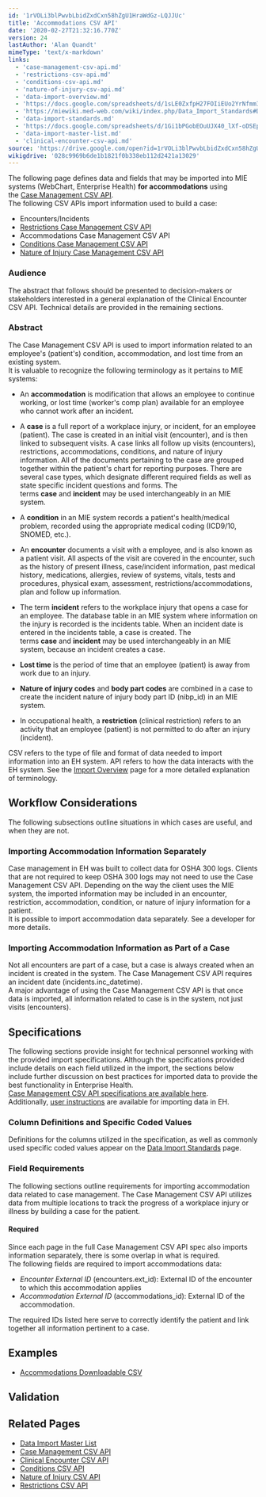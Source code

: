 ```yaml
---
id: '1rVOLi3blPwvbLbidZxdCxn58hZgU1HraWdGz-LQJJUc'
title: 'Accommodations CSV API'
date: '2020-02-27T21:32:16.770Z'
version: 24
lastAuthor: 'Alan Quandt'
mimeType: 'text/x-markdown'
links:
  - 'case-management-csv-api.md'
  - 'restrictions-csv-api.md'
  - 'conditions-csv-api.md'
  - 'nature-of-injury-csv-api.md'
  - 'data-import-overview.md'
  - 'https://docs.google.com/spreadsheets/d/1sLE0ZxfpH27FOIiEUo2YrNfmmI7L-6MWS1aTJu7sVHM/edit#gid=219553741%7CThe'
  - 'https://miewiki.med-web.com/wiki/index.php/Data_Import_Standards#Data_Import_User_Instructions'
  - 'data-import-standards.md'
  - 'https://docs.google.com/spreadsheets/d/1Gi1bPGobEOuUJX40_lXf-oDSEpriLBUXyeJACUy7DaQ/pub?gid=1481656376&single=true&output=csv'
  - 'data-import-master-list.md'
  - 'clinical-encounter-csv-api.md'
source: 'https://drive.google.com/open?id=1rVOLi3blPwvbLbidZxdCxn58hZgU1HraWdGz-LQJJUc'
wikigdrive: '028c9969b6de1b1821f0b338eb112d2421a13029'
---
```

The following page defines data and fields that may be imported into MIE systems (WebChart, Enterprise Health) **for accommodations** using the [Case Management CSV API](case-management-csv-api.md).  
The following CSV APIs import information used to build a case:

* Encounters/Incidents
* [Restrictions Case Management CSV API](restrictions-csv-api.md)
* Accommodations Case Management CSV API
* [Conditions Case Management CSV API](conditions-csv-api.md)
* [Nature of Injury Case Management CSV API](nature-of-injury-csv-api.md)



### Audience

The abstract that follows should be presented to decision-makers or stakeholders interested in a general explanation of the Clinical Encounter CSV API. Technical details are provided in the remaining sections.


### Abstract

The Case Management CSV API is used to import information related to an employee's (patient's) condition, accommodation, and lost time from an existing system.  
It is valuable to recognize the following terminology as it pertains to MIE systems:

* An <strong>accommodation</strong> is modification that allows an employee to continue working, or lost time (worker's comp plan) available for an employee who cannot work after an incident.

* A <strong>case</strong> is a full report of a workplace injury, or incident, for an employee (patient). The case is created in an initial visit (encounter), and is then linked to subsequent visits. A case links all follow up visits (encounters), restrictions, accommodations, conditions, and nature of injury information. All of the documents pertaining to the case are grouped together within the patient's chart for reporting purposes. There are several case types, which designate different required fields as well as state specific incident questions and forms. The terms <strong>case</strong> and <strong>incident</strong> may be used interchangeably in an MIE system.

* A <strong>condition</strong> in an MIE system records a patient's health/medical problem, recorded using the appropriate medical coding (ICD9/10, SNOMED, etc.).

* An <strong>encounter</strong> documents a visit with a employee, and is also known as a patient visit. All aspects of the visit are covered in the encounter, such as the history of present illness, case/incident information, past medical history, medications, allergies, review of systems, vitals, tests and procedures, physical exam, assessment, restrictions/accommodations, plan and follow up information.

* The term <strong>incident</strong> refers to the workplace injury that opens a case for an employee. The database table in an MIE system where information on the injury is recorded is the incidents table. When an incident date is entered in the incidents table, a case is created. The terms <strong>case</strong> and <strong>incident</strong> may be used interchangeably in an MIE system, because an incident creates a case.

* <strong>Lost time</strong> is the period of time that an employee (patient) is away from work due to an injury.

* <strong>Nature of injury codes</strong> and <strong>body part codes</strong> are combined in a case to create the incident nature of injury body part ID (nibp_id) in an MIE system.

* In occupational health, a <strong>restriction</strong> (clinical restriction) refers to an activity that an employee (patient) is not permitted to do after an injury (incident).

CSV refers to the type of file and format of data needed to import information into an EH system. API refers to how the data interacts with the EH system. See the [Import Overview](data-import-overview.md) page for a more detailed explanation of terminology.


## Workflow Considerations

The following subsections outline situations in which cases are useful, and when they are not.


### Importing Accommodation Information Separately

Case management in EH was built to collect data for OSHA 300 logs. Clients that are not required to keep OSHA 300 logs may not need to use the Case Management CSV API. Depending on the way the client uses the MIE system, the imported information may be included in an encounter, restriction, accommodation, condition, or nature of injury information for a patient.  
It is possible to import accommodation data separately. See a developer for more details.


### Importing Accommodation Information as Part of a Case

Not all encounters are part of a case, but a case is always created when an incident is created in the system. The Case Management CSV API requires an incident date (incidents.inc_datetime).  
A major advantage of using the Case Management CSV API is that once data is imported, all information related to case is in the system, not just visits (encounters).


## Specifications

The following sections provide insight for technical personnel working with the provided import specifications. Although the specifications provided include details on each field utilized in the import, the sections below include further discussion on best practices for imported data to provide the best functionality in Enterprise Health.  
[Case Management CSV API specifications are available here](https://docs.google.com/spreadsheets/d/1sLE0ZxfpH27FOIiEUo2YrNfmmI7L-6MWS1aTJu7sVHM/edit#gid=219553741%7CThe).  
Additionally, [user instructions](https://miewiki.med-web.com/wiki/index.php/Data_Import_Standards#Data_Import_User_Instructions) are available for importing data in EH.


### Column Definitions and Specific Coded Values

Definitions for the columns utilized in the specification, as well as commonly used specific coded values appear on the [Data Import Standards](data-import-standards.md) page.


### Field Requirements

The following sections outline requirements for importing accommodation data related to case management. The Case Management CSV API utilizes data from multiple locations to track the progress of a workplace injury or illness by building a case for the patient.


#### Required

Since each page in the full Case Management CSV API spec also imports information separately, there is some overlap in what is required.  
The following fields are required to import accommodations data:

* <em>Encounter External ID</em> (encounters.ext_id): External ID of the encounter to which this accommodation applies
* <em>Accommodation External ID</em> (accommodations_id): External ID of the accommodation.

The required IDs listed here serve to correctly identify the patient and link together all information pertinent to a case.


## Examples


* [Accommodations Downloadable CSV](https://docs.google.com/spreadsheets/d/1Gi1bPGobEOuUJX40_lXf-oDSEpriLBUXyeJACUy7DaQ/pub?gid=1481656376&single=true&output=csv)



## Validation



## Related Pages


* [Data Import Master List](data-import-master-list.md)
* [Case Management CSV API](case-management-csv-api.md)
* [Clinical Encounter CSV API](clinical-encounter-csv-api.md)
* [Conditions CSV API](conditions-csv-api.md)
* [Nature of Injury CSV API](nature-of-injury-csv-api.md)
* [Restrictions CSV API](restrictions-csv-api.md)
